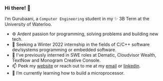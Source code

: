 ### Hi there! :wave:

I’m Gurubaani, a `Computer Engineering` student in my ✨ 3B Term at the University of Waterloo.

- :gear: Ardent passion for programming, solving problems and building new tech. 
- :dart: Seeking a Winter 2022 internship in the fields of C/C++ software dev/systems programming or embedded software.
- :microscope: I've previously interned in SWE roles at Dematic, Cloudvisor Wealth, TextNow and Monogram Creative Console.
- 📫 Peek my [website](https://gurubaani.github.io/) or reach out to me at my [email](mailto:gpmonga@uwaterloo.ca) or [linkedin](https://www.linkedin.com/in/gurubaanimonga/).
- 🌱 I’m currently learning how to build a microprocessor.

<!---
gurubaani/gurubaani is a ✨ special ✨ repository because its `README.md` (this file) appears on your GitHub profile.
You can click the Preview link to take a look at your changes.
--->
